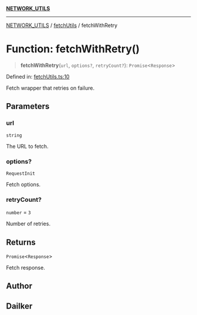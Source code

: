 [**NETWORK_UTILS**](../../README.md)

***

[NETWORK_UTILS](../../README.md) / [fetchUtils](../README.md) / fetchWithRetry

# Function: fetchWithRetry()

> **fetchWithRetry**(`url`, `options?`, `retryCount?`): `Promise`\<`Response`\>

Defined in: [fetchUtils.ts:10](https://github.com/dailker/everyutil/blob/2a1290e25c1270a5e1af64099b97f8d5fc086e59/src/network/fetchUtils.ts#L10)

Fetch wrapper that retries on failure.

## Parameters

### url

`string`

The URL to fetch.

### options?

`RequestInit`

Fetch options.

### retryCount?

`number` = `3`

Number of retries.

## Returns

`Promise`\<`Response`\>

Fetch response.

## Author

## Dailker
